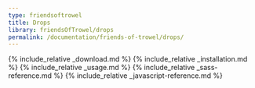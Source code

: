```yaml
---
type: friendsoftrowel
title: Drops
library: friendsOfTrowel/drops
permalink: /documentation/friends-of-trowel/drops/
---
```


{% include_relative _download.md %}
{% include_relative _installation.md %}
{% include_relative _usage.md %}
{% include_relative _sass-reference.md %}
{% include_relative _javascript-reference.md %}
